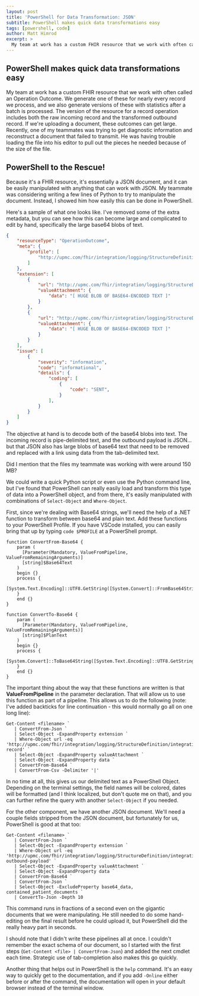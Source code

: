 ```yaml
---
layout: post
title: 'PowerShell for Data Transformation: JSON'
subtitle: PowerShell makes quick data transformations easy
tags: [powershell, code]
author: Matt Himrod
excerpt: >
  My team at work has a custom FHIR resource that we work with often called an Operation Outcome. We generate one of these for nearly every record we process, and we also generate versions of these with statistics after a batch is processed. The version of the resource for a record operation includes both the raw incoming record and the transformed outbound record. If we're uploading a document, these outcomes can get large. Recently, one of my teammates was trying to get diagnostic information and reconstruct a document that failed to transmit. He was having trouble loading the file into his editor to pull out the pieces he needed because of the size of the file. 
---
```


## PowerShell makes quick data transformations easy

My team at work has a custom FHIR resource that we work with often called an Operation Outcome. We generate one of these for nearly every record we process, and we also generate versions of these with statistics after a batch is processed. The version of the resource for a record operation includes both the raw incoming record and the transformed outbound record. If we're uploading a document, these outcomes can get large. Recently, one of my teammates was trying to get diagnostic information and reconstruct a document that failed to transmit. He was having trouble loading the file into his editor to pull out the pieces he needed because of the size of the file. 

## PowerShell to the Rescue!

Because it's a FHIR resource, it's essentially a JSON document, and it can be easily manipulated with anything that can work with JSON. My teammate was considering writing a few lines of Python to try to manipulate the document. Instead, I showed him how easily this can be done in PowerShell.

Here's a sample of what one looks like. I've removed some of the extra metadata, but you can see how this can become large and complicated to edit by hand, specifically the large base64 blobs of text.

```json
{
    "resourceType": "OperationOutcome",
    "meta": {
        "profile": [
            "http://upmc.com/fhir/integration/logging/StructureDefinition/integeration-operation-outcome"
        ]
    },
    "extension": [
        {
            "url": "http://upmc.com/fhir/integration/logging/StructureDefinition/integration-record",
            "valueAttachment": {
                "data": "[ HUGE BLOB OF BASE64-ENCODED TEXT ]"
            }
        },
        {
            "url": "http://upmc.com/fhir/integration/logging/StructureDefinition/integration-outbound-payload",
            "valueAttachment": {
                "data": "[ HUGE BLOB OF BASE64-ENCODED TEXT ]"
            }
        }
    ],
    "issue": [
        {
            "severity": "information",
            "code": "informational",
            "details": {
                "coding": [
                    {
                        "code": "SENT",
                    }
                ],
            }
        }
    ]
}
```

The objective at hand is to decode both of the base64 blobs into text. The incoming record is pipe-delimited text, and the outbound payload is JSON... but that JSON also has large blobs of base64 text that need to be removed and replaced with a link using data from the tab-delimited text.

Did I mention that the files my teammate was working with were around 150 MB?

We could write a quick Python script or even use the Python command line, but I've found that PowerShell can really easily load and transform this type of data into a PowerShell object, and from there, it's easily manipulated with combinations of `Select-Object` and `Where-Object`. 

First, since we're dealing with Base64 strings, we'll need the help of a .NET function to transform between base64 and plain text. Add these functions to your PowerShell Profile. If you have VSCode installed, you can easily bring that up by typing `code $PROFILE` at a PowerShell prompt.

```
function ConvertFrom-Base64 {
    param (
      [Parameter(Mandatory, ValueFromPipeline, ValueFromRemainingArguments)]
      [string]$Base64Text
    )
    begin {}
    process {
        [System.Text.Encoding]::UTF8.GetString([System.Convert]::FromBase64String($Base64Text))
    }
    end {}
}

function ConvertTo-Base64 {
    param (
      [Parameter(Mandatory, ValueFromPipeline, ValueFromRemainingArguments)]
      [string]$PlanText
    )
    begin {}
    process {
        [System.Convert]::ToBase64String([System.Text.Encoding]::UTF8.GetString($PlanText))
    }
    end {}
}
```

The important thing about the way that these functions are written is that **ValueFromPipeline** in the parameter declaration. That will allow us to use this function as part of a pipeline. This allows us to do the following (note: I've added backticks for line continuation - this would normally go all on one long line):

```
Get-Content <filename> `
   | ConvertFrom-Json `
   | Select-Object -ExpandProperty extension `
   | Where-Object url -eq 'http://upmc.com/fhir/integration/logging/StructureDefinition/integration-record' `
   | Select-Object -ExpandProperty valueAttachment `
   | Select-Object -ExpandProperty data `
   | ConvertFrom-Base64 `
   | ConvertFrom-Csv -Delimiter '|'
```

In no time at all, this gives us our delimited text as a PowerShell Object. Depending on the terminal settings, the field names will be colored, dates will be formatted (and I think localized, but don't quote me on that), and you can further refine the query with another `Select-Object` if you needed.

For the other component, we have another JSON document. We'll need a couple fields stripped from the JSON document, but fortunately for us, PowerShell is good at that too:

```
Get-Content <filename> `
   | ConvertFrom-Json `
   | Select-Object -ExpandProperty extension `
   | Where-Object url -eq 'http://upmc.com/fhir/integration/logging/StructureDefinition/integration-outbound-payload' `
   | Select-Object -ExpandProperty valueAttachment `
   | Select-Object -ExpandProperty data `
   | ConvertFrom-Base64 `
   | ConvertFrom-Json `
   | Select-Object -ExcludeProperty base64_data, contained_patient_documents `
   | ConvertTo-Json -Depth 10
```

This command runs in fractions of a second even on the gigantic documents that we were manipulating. He still needed to do some hand-editing on the final result before he could upload it, but PowerShell did the really heavy part in seconds.

I should note that I didn't write these pipelines all at once. I couldn't remember the exact schema of our document, so I started with the first steps (`Get-Content <file> | ConvertFrom-Json`) and added the next cmdlet each time. Strategic use of tab-completion also makes this go quickly. 

Another thing that helps out in PowerShell is the `help` command. It's an easy way to quickly get to the documentation, and if you add `-Online` either before or after the command, the documentation will open in your default browser instead of the terminal window.